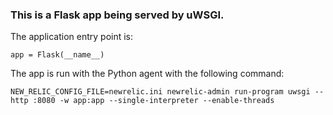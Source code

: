 ### This is a Flask app being served by uWSGI.

The application entry point is:

```
app = Flask(__name__)
```

The app is run with the Python agent with the following command:

```
NEW_RELIC_CONFIG_FILE=newrelic.ini newrelic-admin run-program uwsgi --http :8080 -w app:app --single-interpreter --enable-threads
```
